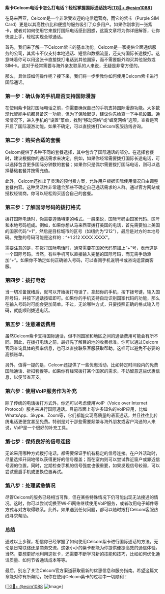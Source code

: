 **紫卡Celcom电话卡怎么打电话？轻松掌握国际通话技巧[[TG💪+ @esim1088](https://t.me/s/esim1088)]**

在马来西亚，Celcom是一个非常受欢迎的电信运营商，而它的紫卡（Purple SIM Card）更是以其高性价比和便捷的服务吸引了众多用户。如果你刚拿到一张紫卡，或者对如何使用它来拨打国际电话感到困惑，这篇文章将为你详细解答，让你快速上手，轻松实现全球通话。

首先，我们来了解一下Celcom紫卡的基本功能。Celcom是一家提供全面通信服务的公司，其紫卡不仅支持本地通话、短信和数据流量，还支持国际长途拨打。这意味着你可以用这张卡直接拨打电话到其他国家，而不需要额外购买其他服务或SIM卡。这对于经常需要与海外亲友联系的人来说，无疑是非常方便的。

那么，具体该如何操作呢？接下来，我们将一步步教你如何使用Celcom紫卡进行国际通话。

### **第一步：确认你的手机是否支持国际漫游**
在使用紫卡拨打国际电话之前，你需要确保自己的手机支持国际漫游功能。大多数现代智能手机都具备这一功能，但为了保险起见，建议你先检查一下手机设置。通常情况下，进入手机的“设置”菜单，找到“移动网络”或“蜂窝网络”选项，查看是否开启了国际漫游功能。如果不确定，可以直接拨打Celcom客服热线咨询。

### **第二步：购买合适的套餐**
Celcom提供了多种不同的套餐选择，其中包含了国际通话的部分。在选择套餐时，建议根据你的通话需求来决定。例如，如果你经常需要拨打国际长途电话，可以选择包含更多国际分钟数的套餐；如果你只是偶尔需要拨打国际电话，则可以选择基础套餐并按需充值。

此外，Celcom还推出了灵活的预付费方案，允许用户根据实际使用情况自由调整套餐内容。这种灵活性非常适合那些不确定自己通话需求的人群。通过官方网站或授权经销商，你可以轻松购买适合自己的套餐。

### **第三步：了解国际号码的拨打格式**
拨打国际电话时，你需要遵循特定的格式。一般来说，国际号码由国家代码、区号和本地号码组成。例如，如果你想从马来西亚拨打美国的电话，首先需要加上美国的国家代码“+1”，然后是目标城市的区号（如纽约为“212”），最后是对方的本地号码。完整的号码可能是这样的：“+1 212 XXXX XXXX”。

需要注意的是，在拨打国际电话时，通常需要在国家代码前加上“+”号，表示这是一个国际号码。当然，有些手机可以直接输入完整的国际号码，而无需手动添加“+”。如果你不确定如何正确输入号码，可以查阅手机说明书或咨询运营商客服。

### **第四步：拨打电话**
当一切准备就绪后，就可以开始拨打电话了。拿起你的手机，按下拨号键，输入国际号码，并按下通话按钮即可。如果你的手机支持自动识别国家代码的功能，那么在输入号码时可能会更加简单。不过，无论哪种方式，只要按照正确的格式输入号码，就能顺利拨通电话。

### **第五步：注意通话费用**
虽然Celcom紫卡支持国际通话，但不同国家和地区之间的通话费用可能会有所不同。因此，在拨打电话之前，最好先了解目的地的收费标准。你可以通过Celcom官网查询具体的费率信息，也可以直接联系客服获取帮助。这样可以避免不必要的高额账单。

另外，值得一提的是，Celcom还提供了一些优惠活动，比如特定时间段内的免费国际通话、折扣套餐等。如果你有经常拨打某个国家的需求，不妨留意这些优惠信息，以便节省开支。

### **第六步：使用VoIP服务作为补充**
除了传统的电话拨打方式外，你还可以考虑使用VoIP（Voice over Internet Protocol）服务来进行国际通话。目前市面上有许多知名的VoIP应用，比如WhatsApp、Skype、Zoom等，它们都能实现高质量的语音通话，并且往往比传统电话更便宜甚至免费。特别是对于那些需要频繁与海外朋友或客户沟通的人来说，VoIP是一个很好的补充工具。

### **第七步：保持良好的信号连接**
无论采用哪种方式拨打电话，都需要保证手机有稳定的信号连接。在户外活动时，尽量选择开阔地带以获得更好的信号覆盖；而在室内则可以尝试靠近窗户或靠近信号源的位置。同时，定期检查手机的信号强度也很重要，如果发现信号较弱，可以尝试重启手机或更换位置再试。

### **第八步：处理紧急情况**
尽管Celcom的服务已经相当可靠，但在某些特殊情况下仍可能出现无法接通的情况。这时，你可以尝试切换至Wi-Fi网络继续使用VoIP服务，或者改用电子邮件等方式与对方取得联系。此外，如果遇到任何问题，都可以随时拨打Celcom客服热线寻求帮助。

### **总结**
通过以上步骤，相信你已经掌握了如何使用Celcom紫卡进行国际通话的方法。无论是日常联络还是商务交流，这张小小的紫卡都能为你提供便捷高效的通信体验。当然，要想更好地利用这张卡，还需要不断学习新的技能和技巧，比如如何优化通话质量、如何节省通话成本等等。

最后，别忘了关注Celcom官方渠道获取最新的优惠信息和服务指南。希望这篇文章能对你有所帮助，祝你在使用Celcom紫卡的过程中一切顺利！

[[TG💪+ @esim1088](https://t.me/s/esim1088) ![Image](https://i.postimg.cc/4NQfJmqS/Snipaste-2025-05-13-00-14-12.png)]